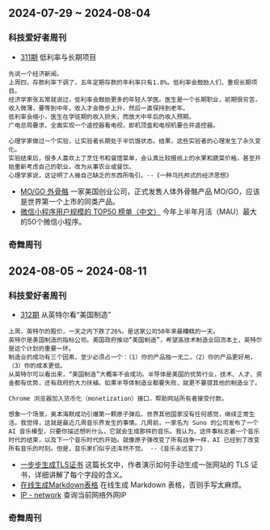 ## 2024-07-29 ~ 2024-08-04
### 科技爱好者周刊
* [311期](https://github.com/ruanyf/weekly/blob/master/docs/issue-311.md) 低利率与长期项目
```
先说一个经济新闻。
上周四，存款利率下调了，五年定期存款的年利率只有1.8%。低利率会鼓励人们，重视长期项目。
经济学家张五常就说过，低利率会鼓励更多的年轻人学医。医生是一个长期职业，前期很穷苦，收入微薄，要等到中年，收入才会稳步上升，然后一直保持到老年。
低利率会缩小，医生在学徒期的收入损失，而放大中年后的收入预期。
广电总局要求，全面实现一个遥控器看电视，即机顶盒和电视机要合并遥控器。

心理学家做过一个实验，让实验者长期处于半饥饿状态。结果，这些实验者的心理发生了永久变化。
实验结束后，很多人喜欢上了烹饪书和餐馆菜单，会认真比较报纸上的水果和蔬菜价格，甚至开始重新考虑自己的职业，改为从事农业或餐饮。
心理学家说，这证明了人被自己缺乏的东西所吸引。--《一种乌托邦式的经济思想》
```
* [MO/GO 外骨骼](https://www.fastcompany.com/91159743/skip-and-arcteryx-built-an-amazing-new-exoskeleton-heres-what-its-like-to-walk-in-it) 一家美国创业公司，正式发售人体外骨骼产品 MO/GO，应该是世界第一个上市的同类产品。
* [微信小程序用户规模的 TOP50 榜单（中文）](https://finance.sina.com.cn/roll/2024-07-30/doc-incfxeue0009835.shtml) 今年上半年月活（MAU）最大的50个微信小程序。

### 奇舞周刊


## 2024-08-05 ~ 2024-08-11
### 科技爱好者周刊
* [312期](https://github.com/ruanyf/weekly/blob/master/docs/issue-312.md) 从英特尔看“美国制造”
```
上周，英特尔的股价，一天之内下跌了26%，是这家公司50年来最糟糕的一天。
英特尔是美国制造的指标公司。美国政府推动“美国制造”，希望高技术制造业回流本土，英特尔是这个计划的重要一环。
制造业的成功有三个因素，至少必须占一个：（1）你的产品独一无二，（2）你的产品更好用，（3）你的成本更低。
从英特尔可以看出来，“美国制造”大概率不会成功。半导体是美国的优势行业，技术、人才、资金都有优势，还有政府的大力扶植。如果半导体制造业都要失败，就更不要提其他的制造业了。

Chrome 浏览器加入货币化（monetization）接口，帮助网站所有者接受付款。

想象一个场景，奥本海默成功引爆第一颗原子弹后，世界其他国家没有任何感觉，继续正常生活。我觉得，这就是最近几周音乐界发生的事情。几周前，一家名为 Suno 的公司发布了一个 AI 音乐模型，只要你描述想听什么，它就会生成那样的音乐。我认为，这件事标志着一个音乐时代的结束，以及下一个音乐时代的开始。就像原子弹改变了所有战争一样，AI 已经到了改变所有音乐的时刻。但是，音乐家们似乎还浑然不觉。 --《音乐永远变了》
```
* [一步步生成TLS证书](https://0x00.cl/blog/2024/exploring-tls-certs/) 这篇长文中，作者演示如何手动生成一张网站的 TLS 证书，详细讲解了每个字段的含义。
* [在线生成Markdown表格](https://tool.lu/tables/) 在线生成 Markdown 表格，否则手写太麻烦。
* [IP - network](https://www.ip.network/) 查询当前网络外网IP

### 奇舞周刊
